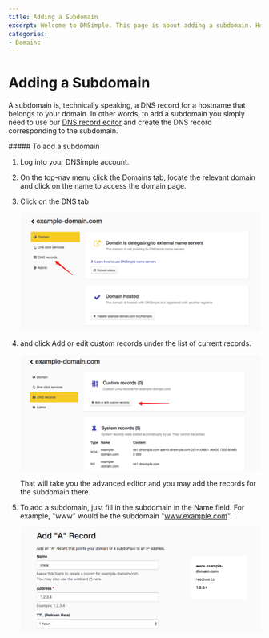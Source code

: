 ```yaml
---
title: Adding a Subdomain
excerpt: Welcome to DNSimple. This page is about adding a subdomain. Hosted DNS has never been this easy.
categories:
- Domains
---
```


# Adding a Subdomain

A subdomain is, technically speaking, a DNS record for a hostname that belongs to your domain. In other words, to add a subdomain you simply need to use our [DNS record editor](/articles/advanced-editor/) and create the DNS record corresponding to the subdomain.

<div class="section-steps" markdown="1">
##### To add a subdomain

1.  Log into your DNSimple account.
1.  On the top-nav menu click the <label>Domains</label> tab, locate the relevant domain and click on the name to access the domain page.
1.  Click on the <label>DNS</label> tab

    ![DNS Tab](/files/example-domain-manage.jpg)

1.  and click <label>Add or edit custom records</label> under the list of current records.

    ![Custom Records](/files/example-domain-dns.jpg)
    
    That will take you the advanced editor and you may add the records for the subdomain there. 
    
1.  To add a subdomain, just fill in the subdomain in the Name field. For example, "www" would be the subdomain "www.example.com".

    ![Add Record](/files/add-a-record.jpg)

</div>

